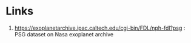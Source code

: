 # Links
1) https://exoplanetarchive.ipac.caltech.edu/cgi-bin/FDL/nph-fdl?psg : PSG dataset on Nasa exoplanet archive
